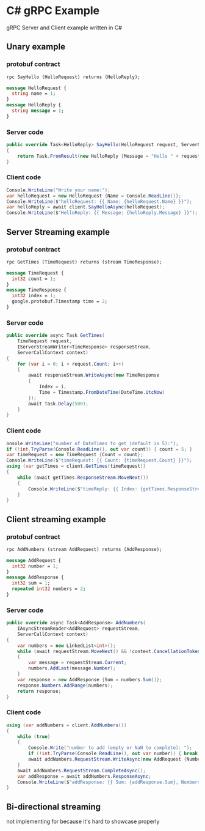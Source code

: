 
# C# gRPC Example
gRPC Server and Client example written in C#

## Unary example
### protobuf contract
```protobuf
rpc SayHello (HelloRequest) returns (HelloReply);

message HelloRequest {
  string name = 1;
}
message HelloReply {
  string message = 1;
}
```
### Server code
```csharp
public override Task<HelloReply> SayHello(HelloRequest request, ServerCallContext context)
{
    return Task.FromResult(new HelloReply {Message = "Hello " + request.Name});
}
```
### Client code
```csharp
Console.WriteLine("Write your name:");
var helloRequest = new HelloRequest {Name = Console.ReadLine()};
Console.WriteLine($"helloRequest: {{ Name: {helloRequest.Name} }}");
var helloReply = await client.SayHelloAsync(helloRequest);
Console.WriteLine($"HelloReply: {{ Message: {helloReply.Message} }}");
```

## Server Streaming example
### protobuf contract
```protobuf
rpc GetTimes (TimeRequest) returns (stream TimeResponse);

message TimeRequest {
  int32 count = 1;
}
message TimeResponse {
  int32 index = 1;
  google.protobuf.Timestamp time = 2;
}
```
### Server code
```csharp
public override async Task GetTimes(
    TimeRequest request,
    IServerStreamWriter<TimeResponse> responseStream,
    ServerCallContext context)
{
    for (var i = 0; i < request.Count; i++)
    {
        await responseStream.WriteAsync(new TimeResponse
        {
            Index = i,
            Time = Timestamp.FromDateTime(DateTime.UtcNow)
        });
        await Task.Delay(500);
    }
}
```
### Client code
```csharp
onsole.WriteLine("number of DateTimes to get (default is 5):");
if (!int.TryParse(Console.ReadLine(), out var count)) { count = 5; }
var timeRequest = new TimeRequest {Count = count};
Console.WriteLine($"timeRequest: {{ Count: {timeRequest.Count} }}");
using (var getTimes = client.GetTimes(timeRequest))
{
    while (await getTimes.ResponseStream.MoveNext())
    {
        Console.WriteLine($"timeReply: {{ Index: {getTimes.ResponseStream.Current.Index}, Time: {getTimes.ResponseStream.Current.Time} }}");
    }
}
```

## Client streaming example
### protobuf contract
```protobuf
rpc AddNumbers (stream AddRequest) returns (AddResponse);

message AddRequest {
  int32 number = 1;
}
message AddResponse {
  int32 sum = 1;
  repeated int32 numbers = 2;
}
```
### Server code
```csharp
public override async Task<AddResponse> AddNumbers(
    IAsyncStreamReader<AddRequest> requestStream,
    ServerCallContext context)
{
    var numbers = new LinkedList<int>();
    while (await requestStream.MoveNext() && !context.CancellationToken.IsCancellationRequested)
    {
        var message = requestStream.Current;
        numbers.AddLast(message.Number);
    }
    var response = new AddResponse {Sum = numbers.Sum()};
    response.Numbers.AddRange(numbers);
    return response;
}
```
### Client code
```csharp
using (var addNumbers = client.AddNumbers())
{
    while (true)
    {
        Console.Write("number to add (empty or NaN to complete): ");
        if (!int.TryParse(Console.ReadLine(), out var number)) { break; }
        await addNumbers.RequestStream.WriteAsync(new AddRequest {Number = number});
    }
    await addNumbers.RequestStream.CompleteAsync();
    var addResponse = await addNumbers.ResponseAsync;
    Console.WriteLine($"addResponse: {{ Sum: {addResponse.Sum}, Numbers: [{string.Join(", ", addResponse.Numbers)}] }}");
}
```

## Bi-directional streaming
not implementing for because it's hard to showcase properly
